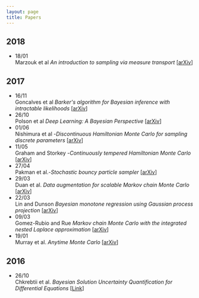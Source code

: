 ```yaml
---
layout: page
title: Papers
---
```



<h2>2018</h2>
<ul>

<li>
18/01 <br> Marzouk et al <em> An introduction to sampling via measure transport </em> [<a href="https://arxiv.org/abs/1602.05023">arXiv</a>]
</li>


</ul>

<h2>2017</h2>

<ul>

<li>
16/11 <br> Goncalves et al <em> Barker's algorithm for Bayesian inference with intractable likelihoods </em> [<a href="https://arxiv.org/abs/1709.07710">arXiv</a>]
</li>

<li>
26/10 <br> Polson et al <em> Deep Learning: A Bayesian Perspective</em> [<a href="https://arxiv.org/abs/1706.00473">arXiv</a>]
</li>

<li>
01/06 <br> Nishimura et al -<em>Discontinuous Hamiltonian Monte Carlo for sampling discrete parameters</em>  [<a href="https://arxiv.org/abs/1705.08510">arXiv</a>]
</li>

<li>
11/05 <br> Graham and Storkey -<em>Continuously tempered Hamiltonian Monte Carlo</em>  [<a href="https://arxiv.org/pdf/1704.03338.pdf">arXiv</a>]
</li>

<li>
27/04 <br> Pakman et al.-<em>Stochastic bouncy particle sampler</em>  [<a href="https://arxiv.org/pdf/1609.00770.pdf">arXiv</a>]
</li>

<li>
29/03 <br> Duan et al.<em> Data augmentation for scalable Markov chain Monte Carlo</em>  [<a href="https://arxiv.org/abs/1703.03123">arXiv</a>]
</li>


<li>
22/03 <br> Lin and Dunson<em> Bayesian monotone regression using Gaussian process projection</em>  [<a href="https://arxiv.org/abs/1306.4041">arXiv</a>]
</li>


<li>
09/03 <br> Gomez-Rubio and Rue<em> Markov chain Monte Carlo with the integrated nested Laplace approximation</em>  [<a href="https://arxiv.org/abs/1701.07844">arXiv</a>]
</li>

<li>
19/01 <br> Murray et al.<em> Anytime Monte Carlo</em>  [<a href="https://arxiv.org/pdf/1612.03319v1.pdf">arXiv</a>]
</li>
</ul>

<h2>2016</h2>
<ul>
<li>
26/10 <br> Chkrebtii et al. <em> Bayesian Solution Uncertainty Quantification for Differential Equations</em>  [<a href="https://projecteuclid.org/euclid.ba/1473276259">Link</a>]
</li>
</ul>
